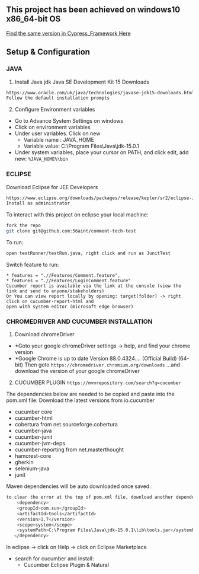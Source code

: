 ## This project has been achieved on windows10 x86_64-bit OS

[Find the same version in Cypress_Framework Here](https://github.com/56aint/comment-tech-test-Cypress)

## Setup & Configuration

### JAVA
1. Install Java jdk
Java SE Development Kit 15 Downloads
```bash
https://www.oracle.com/uk/java/technologies/javase-jdk15-downloads.html
Follow the default installation prompts
```

2. Configure Environment variables
  * Go to Advance System Settings on windows
  * Click on environment variables
  * Under user variables. Click on new
    * Variable name : JAVA_HOME
    * Variable value: C:\Program Files\Java\jdk-15.0.1
  * Under system variables, place your cursor on PATH, and click edit, add new:
   ```%JAVA_HOME%\bin```




### ECLIPSE
Download Eclipse for JEE Developers
```bash 
https://www.eclipse.org/downloads/packages/release/kepler/sr2/eclipse-ide-java-ee-developers
Install as administrator
```


To interact with this project on eclipse your local machine:
  ```bash 
  fork the repo
  git clone git@github.com:56aint/comment-tech-test
  ```
  To run:
  ```bash 
  open testRunner/testRun.java, right click and run as JunitTest
  ```
  Switch feature to run:
  
    * features = ".//Features/Comment.feature",
    * features = ".//Features/LoginComment.feature"
    Cucumber report is available via the link at the console (view the link and send to anyone/stakeholders)
    Or You can view report locally by opening: target(folder) -> right click on cucumber-report-html and 
    open with system editor (microsoft edge browser)
  

### CHROMEDRIVER AND CUCUMBER INSTALLATION

1. Download chromeDriver
  * *Goto your google chromeDriver settings -> help, and find your chrome version
  * *Google Chrome is up to date
      Version 88.0.4324.... (Official Build) (64-bit)
      Then goto ```https://chromedriver.chromium.org/downloads```
      ...and download the version of your google chromeDriver

2. CUCUMBER PLUGIN
```https://mvnrepository.com/search?q=cucumber```

The dependencies below are needed to be copied and paste into the pom.xml file:
Download the latest versions from io.cucumber

  * cucumber core
  * cucumber-html
  * cobertura  from net.sourceforge.cobertura
  * cucumber-java
  * cucumber-junit
  * cucumber-jvm-deps
  * cucumber-reporting from net.masterthought
  * hamcrest-core
  * gherkin
  * selenium-java
  * junit

Maven dependencies will be auto downloaded once saved.
```bash
to clear the error at the top of pom.xml file, download another dependency:
    <dependency>
	<groupId>com.sun</groupId>
	<artifactId>tools</artifactId>
	<version>1.7</version>
	<scope>system</scope>
	<systemPath>C:\Program Files\Java\jdk-15.0.1\lib\tools.jar</systemPath>
   </dependency>
```


In eclipse -> click on Help -> click on Eclipse Marketplace
  * search for cucumber and install:
    * Cucumber Eclipse Plugin & Natural
